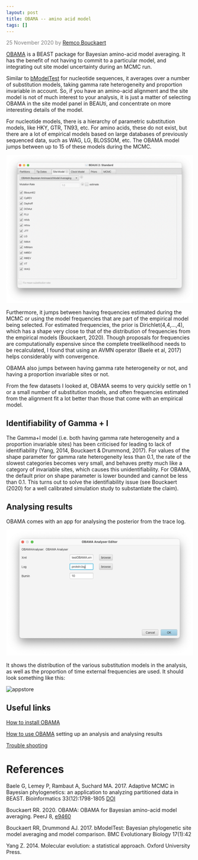 ```yaml
---
layout: post
title: OBAMA -- amino acid model
tags: []
---
```


<p style="color:gray">25 November 2020 by <a href="mailto:r.bouckaert@auckland.ac.nz">Remco Bouckaert</a></p>

[OBAMA](https://github.com/rbouckaert/obama/) is a BEAST package for Bayesian amino-acid model averaging. It has the benefit of not having to commit to a particular model, and integrating out site model uncertainty during an MCMC run.

Similar to [bModelTest](https://github.com/BEAST2-Dev/bModelTest/) for nucleotide sequences, it averages over a number of substitution models, taking gamma rate heterogeneity and proportion invariable in account. So, if you have an amino-acid alignment and the site model is not of much interest to your analysis, it is just a matter of selecting OBAMA in the site model panel in BEAUti, and concentrate on more interesting details of the model.

For nucleotide models, there is a hierarchy of parametric substitution models, like HKY, GTR, TN93, etc. For amino acids, these do not exist, but there are a lot of empirical models based on large databases of previously sequenced data, such as WAG, LG, BLOSSOM, etc. The OBAMA model jumps between up to 15 of these models during the MCMC.

![BEAUti](https://github.com/rbouckaert/obama/raw/master/doc/BEAUti.png)

Furthermore, it jumps between having frequencies estimated during the MCMC or using the model frequencies that are part of the empirical model being selected. For estimated frequencies, the prior is Dirichlet(4,4,...,4), which has a shape very close to that of the distribution of frequencies from the empirical models (Bouckaert, 2020). Though proposals for frequencies are computationally expensive since the complete treelikelihood needs to be recalculated, I found that using an AVMN operator (Baele et al, 2017) helps considerably with convergence.

OBAMA also jumps between having gamma rate heterogeneity or not, and having a proportion invariable sites or not. 

From the few datasets I looked at, OBAMA seems to very quickly settle on 1 or a small number of substitution models, and often frequencies estimated from the alignment fit a lot better than those that come with an empirical model.


## Identifiability of Gamma + I 

The Gamma+I model (i.e. both having gamma rate heterogeneity and a proportion invariable sites) has been criticised for leading to lack of identifiability (Yang, 2014, Bouckaert & Drummond, 2017). For values of the shape parameter for gamma rate heterogeneity less than 0.1, the rate of the slowest categories becomes very small, and behaves pretty much like a category of invariable sites, which causes this unidentifiability. For OBAMA, the default prior on shape parameter is lower bounded and cannot be less than 0.1. This turns out to solve the identifiability issue (see Bouckaert (2020) for a well calibrated simulation study to substantiate the claim).



## Analysing results

OBAMA comes with an app for analysing the posterior from the trace log.

![appstore](https://github.com/rbouckaert/obama/raw/master/doc/analyser.png)

It shows the distribution of the various substitution models in the analysis, as well as the proportion of time external frequencies are used. It should look something like this:

![appstore](https://github.com/rbouckaert/obama/raw/master/doc/analyser_output.png)







## Useful links

[How to install OBAMA](https://github.com/rbouckaert/obama/wiki/Installation)

[How to use OBAMA](https://github.com/rbouckaert/obama/wiki/How-to-use-OBAMA) setting up an analysis and analysing results

[Trouble shooting](https://github.com/rbouckaert/obama/wiki/Trouble-shooting)


# References

Baele G, Lemey P, Rambaut A, Suchard MA. 2017. Adaptive MCMC in Bayesian phylogenetics: an application to analyzing partitioned data in BEAST. Bioinformatics 33(12):1798-1805 [DOI](https://doi.org/10.1093%2Fbioinformatics%2Fbtx088)

Bouckaert RR. 2020. OBAMA: OBAMA for Bayesian amino-acid model averaging. PeerJ 8, [e9460](https://peerj.com/articles/9460/)

Bouckaert RR, Drummond AJ. 2017. bModelTest: Bayesian phylogenetic site model averaging and model comparison. BMC Evolutionary Biology 17(1):42 
 
Yang Z. 2014. Molecular evolution: a statistical approach. Oxford University Press.

